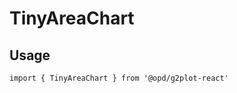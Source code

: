 # TinyAreaChart

## Usage

```tsx | pure
import { TinyAreaChart } from '@opd/g2plot-react'
```

<API src="../../src/plots/tiny-area/index.tsx" />
